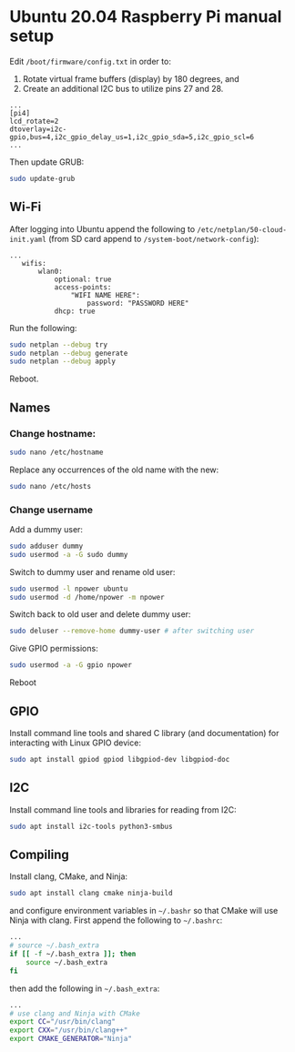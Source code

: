 # Ubuntu 20.04 Raspberry Pi manual setup
Edit `/boot/firmware/config.txt` in order to:
 1. Rotate virtual frame buffers (display) by 180 degrees, and
 2. Create an additional I2C bus to utilize pins 27 and 28.
```
...
[pi4]
lcd_rotate=2
dtoverlay=i2c-gpio,bus=4,i2c_gpio_delay_us=1,i2c_gpio_sda=5,i2c_gpio_scl=6
...
```
Then update GRUB:
``` bash
sudo update-grub
```


## Wi-Fi
After logging into Ubuntu append the following to 
`/etc/netplan/50-cloud-init.yaml` (from SD card append to 
`/system-boot/network-config`):
```
...
   wifis:
       wlan0:
           optional: true
           access-points:
               "WIFI NAME HERE":
                   password: "PASSWORD HERE"
           dhcp: true
```

Run the following:
``` bash
sudo netplan --debug try
sudo netplan --debug generate
sudo netplan --debug apply
```
Reboot.

## Names
### Change hostname:
``` bash
sudo nano /etc/hostname
```

Replace any occurrences of the old name with the new:
``` bash
sudo nano /etc/hosts
```

### Change username
Add a dummy user:
``` bash
sudo adduser dummy
sudo usermod -a -G sudo dummy
```

Switch to dummy user and rename old user:
``` bash
sudo usermod -l npower ubuntu
sudo usermod -d /home/npower -m npower
```

Switch back to old user and delete dummy user:
``` bash
sudo deluser --remove-home dummy-user # after switching user
```

Give GPIO permissions:
``` bash
sudo usermod -a -G gpio npower
```
Reboot

## GPIO
Install command line tools and shared C library (and documentation) for 
interacting with Linux GPIO device:
``` bash
sudo apt install gpiod gpiod libgpiod-dev libgpiod-doc
```

## I2C
Install command line tools and libraries for reading from I2C:
``` bash
sudo apt install i2c-tools python3-smbus
```

## Compiling
Install clang, CMake, and Ninja:
``` bash
sudo apt install clang cmake ninja-build
```
and configure environment variables in `~/.bashr` so that CMake will use 
Ninja with clang.
First append the following to `~/.bashrc`:
``` bash
...
# source ~/.bash_extra
if [[ -f ~/.bash_extra ]]; then
    source ~/.bash_extra
fi
```
then add the following in `~/.bash_extra`:

``` bash
...
# use clang and Ninja with CMake
export CC="/usr/bin/clang"
export CXX="/usr/bin/clang++"
export CMAKE_GENERATOR="Ninja"
```

<!--
## ROS
Install `ros-noetic-base` according to instructions from:
http://wiki.ros.org/noetic/Installation/Ubuntu
and append to `~/.bashrc`:
``` bash
...
source /opt/ros/noetic/setup.bash"
```

Setup Python:
``` bash
sudo ln -sv /usr/bin/python3 /usr/bin/python
sudo apt install python3-pip
pip3 install catkin_pkg
```

Add the following in `~/.bash_extra`:
``` bash
# shortcuts
macbook="george@192.168.1.1"

# append to history
export PROMPT_COMMAND="history -a"

# ros environment
if [[ -f /opt/ros/noetic/setup.bash ]]; then
    source /opt/ros/noetic/setup.bash
fi

# catkin workspace
if [[ -f ~/catkin_ws/devel/setup.bash ]]; then
    source ~/catkin_ws/devel/setup.bash
fi
```
-->
